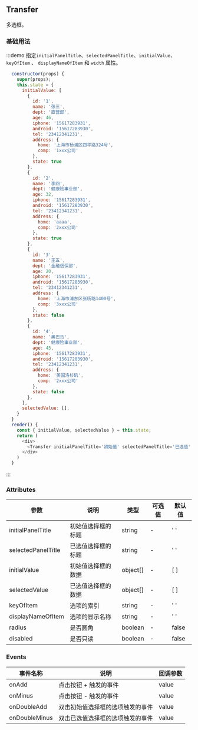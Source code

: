 ## Transfer 
多选框。

### 基础用法

:::demo 指定`initialPanelTitle`、`selectedPanelTitle`、`initialValue`、`keyOfItem` 、 `displayNameOfItem` 和 `width` 属性。

```js
  constructor(props) {
    super(props);
    this.state = {
      initialValue: [
        {
          id: '1',
          name: '张三',
          dept: '直营部',
          age: 46,
          iphone: '15617283931',
          android: '15617283930',
          tel: '23412341231',
          address: {
            home: '上海市杨浦区四平路324号',
            comp: '1xxx公司'
          },
          state: true
        },
        {
          id: '2',
          name: '李四',
          dept: '健康险事业部',
          age: 32,
          iphone: '15617283931',
          android: '15617283930',
          tel: '23412341231',
          address: {
            home: 'aaaa',
            comp: '2xxx公司'
          },
          state: true
        },
        {
          id: '3',
          name: '王五',
          dept: '金融信保部',
          age: 20,
          iphone: '15617283931',
          android: '15617283930',
          tel: '23412341231',
          address: {
            home: '上海市浦东区张杨路1400号',
            comp: '3xxx公司'
          },
          state: false
        },
        {
          id: '4',
          name: '奥巴马',
          dept: '健康险事业部',
          age: 45,
          iphone: '15617283931',
          android: '15617283930',
          tel: '23412341231',
          address: {
            home: '美国洛杉矶',
            comp: '2xxx公司'
          },
          state: false
        },
      ],
      selectedValue: [],
    }
  }
  render() {
    const { initialValue, selectedValue } = this.state;
    return (
      <div>
        <Transfer initialPanelTitle='初始值' selectedPanelTitle='已选值' radius initialValue={initialValue}  selectedValue={selectedValue} keyOfItem='id' displayNameOfItem='name' width={400} onAdd={(value)=>{this.setState({selectedValue: value});}}/>
      </div>
    )
  }
```
:::

### Attributes
| 参数                | 说明              | 类型          | 可选值          | 默认值   | 
|------------------  |-----------------  |----------    |-------------   |-------- |
| initialPanelTitle  |  初始值选择框的标题  | string       |    -           |    ' '   |
| selectedPanelTitle |  已选值选择框的标题  | string       |    -           |    ' '   |
| initialValue       |  初始值选择框的数据  | object[]     |    -           |    [ ]   |
| selectedValue      |  已选值选择框的数据  | object[]     |    -           |    [ ]   |
| keyOfItem          |  选项的索引        | string        |   -            |    ' '   |
| displayNameOfItem  |  选项的显示名称     | string        |   -            |    ' '   |
| radius             |  是否圆角          | boolean       |   -            |   false |
| disabled           |  是否只读          | boolean       |   -            |  false  |


### Events
| 事件名称 | 说明 | 回调参数 |
|---------- |-------- |---------- |
| onAdd | 点击按钮 + 触发的事件 |  value |
| onMinus | 点击按钮 - 触发的事件 |  value |
| onDoubleAdd | 双击初始值选择框的选项触发的事件 |  value |
| onDoubleMinus | 双击已选值选择框的选项触发的事件 |  value |
